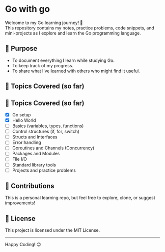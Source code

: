 # Go with go

Welcome to my Go learning journey! 🚀  
This repository contains my notes, practice problems, code snippets, and mini-projects as I explore and learn the Go programming language.

## 📌 Purpose

- To document everything I learn while studying Go.
- To keep track of my progress.
- To share what I’ve learned with others who might find it useful.

## 🧠 Topics Covered (so far)

## 🧠 Topics Covered (so far)

- [x] Go setup
- [x] Hello World
- [ ] Basics (variables, types, functions)
- [ ] Control structures (if, for, switch)
- [ ] Structs and Interfaces
- [ ] Error handling
- [ ] Goroutines and Channels (Concurrency)
- [ ] Packages and Modules
- [ ] File I/O
- [ ] Standard library tools
- [ ] Projects and practice problems

## 🤝 Contributions

This is a personal learning repo, but feel free to explore, clone, or suggest improvements!

## 📜 License

This project is licensed under the MIT License.

---

Happy Coding! 😊